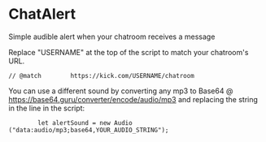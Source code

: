 # ChatAlert
Simple audible alert when your chatroom receives a message

Replace "USERNAME" at the top of the script to match your chatroom's URL.

`// @match        https://kick.com/USERNAME/chatroom`

You can use a different sound by converting any mp3 to Base64 @ https://base64.guru/converter/encode/audio/mp3 and replacing the string in the line in the script:

`        let alertSound = new Audio ("data:audio/mp3;base64,YOUR_AUDIO_STRING");`
